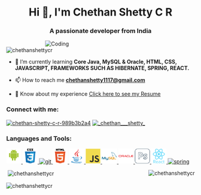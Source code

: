 <h1 align="center">Hi 👋, I'm Chethan Shetty C R</h1>
<h3 align="center">A passionate developer from India</h3>
<img align="right" alt="Coding" width="400" src="https://devtechnosys.com/insights/wp-content/uploads/2022/09/Front-End-Developers.gif">

<p align="left"> <img src="https://komarev.com/ghpvc/?username=chethanshettycr&label=Profile%20views&color=0e75b6&style=flat" alt="chethanshettycr" /> </p>

- 🌱 I’m currently learning **Core Java, MySQL & Oracle, HTML, CSS, JAVASCRIPT, FRAMEWORKS SUCH AS HIBERNATE, SPRING, REACT.**

- 📫 How to reach me **chethanshetty1117@gmail.com**
- 📄 Know about my experience [Click here to see my Resume](https://drive.google.com/file/d/1q25qr9rROcKp3yja27xqmNAPu9cnl6wl/view?usp=sharing)

<h3 align="left">Connect with me:</h3>
<p align="left">
<a href="https://www.linkedin.com/in/chethan-shetty-c-r-989b3b2a4" target="blank"><img align="center" src="https://raw.githubusercontent.com/rahuldkjain/github-profile-readme-generator/master/src/images/icons/Social/linked-in-alt.svg" alt="chethan-shetty-c-r-989b3b2a4" height="30" width="40" /></a>
<a href="https://instagram.com/_chethan___shetty_" target="blank"><img align="center" src="https://raw.githubusercontent.com/rahuldkjain/github-profile-readme-generator/master/src/images/icons/Social/instagram.svg" alt="_chethan___shetty_" height="30" width="40" /></a>
</p>

<h3 align="left">Languages and Tools:</h3>
<p align="left"> <a href="https://developer.android.com" target="_blank" rel="noreferrer"> <img src="https://raw.githubusercontent.com/devicons/devicon/master/icons/android/android-original-wordmark.svg" alt="android" width="40" height="40"/> </a> <a href="https://www.w3schools.com/css/" target="_blank" rel="noreferrer"> <img src="https://raw.githubusercontent.com/devicons/devicon/master/icons/css3/css3-original-wordmark.svg" alt="css3" width="40" height="40"/> </a> <a href="https://git-scm.com/" target="_blank" rel="noreferrer"> <img src="https://www.vectorlogo.zone/logos/git-scm/git-scm-icon.svg" alt="git" width="40" height="40"/> </a> <a href="https://www.w3.org/html/" target="_blank" rel="noreferrer"> <img src="https://raw.githubusercontent.com/devicons/devicon/master/icons/html5/html5-original-wordmark.svg" alt="html5" width="40" height="40"/> </a> <a href="https://www.java.com" target="_blank" rel="noreferrer"> <img src="https://raw.githubusercontent.com/devicons/devicon/master/icons/java/java-original.svg" alt="java" width="40" height="40"/> </a> <a href="https://developer.mozilla.org/en-US/docs/Web/JavaScript" target="_blank" rel="noreferrer"> <img src="https://raw.githubusercontent.com/devicons/devicon/master/icons/javascript/javascript-original.svg" alt="javascript" width="40" height="40"/> </a> <a href="https://www.mysql.com/" target="_blank" rel="noreferrer"> <img src="https://raw.githubusercontent.com/devicons/devicon/master/icons/mysql/mysql-original-wordmark.svg" alt="mysql" width="40" height="40"/> </a> <a href="https://www.oracle.com/" target="_blank" rel="noreferrer"> <img src="https://raw.githubusercontent.com/devicons/devicon/master/icons/oracle/oracle-original.svg" alt="oracle" width="40" height="40"/> </a> <a href="https://www.photoshop.com/en" target="_blank" rel="noreferrer"> <img src="https://raw.githubusercontent.com/devicons/devicon/master/icons/photoshop/photoshop-line.svg" alt="photoshop" width="40" height="40"/> </a> <a href="https://reactjs.org/" target="_blank" rel="noreferrer"> <img src="https://raw.githubusercontent.com/devicons/devicon/master/icons/react/react-original-wordmark.svg" alt="react" width="40" height="40"/> </a> <a href="https://spring.io/" target="_blank" rel="noreferrer"> <img src="https://www.vectorlogo.zone/logos/springio/springio-icon.svg" alt="spring" width="40" height="40"/> </a> </p>

<p><img align="right" src="https://github-readme-stats.vercel.app/api/top-langs?username=chethanshettycr&show_icons=true&theme=dark&border_radius=10&locale=en&layout=compact" alt="chethanshettycr" /></p>

<p> <img align="center" src="https://github-readme-stats.vercel.app/api?username=chethanshettycr&show_icons=true&theme=dark&border_radius=10&locale=en" alt="chethanshettycr" /></p>

<p><img align="center" src="https://github-readme-streak-stats.herokuapp.com/?user=chethanshettycr&theme=dark&border_radius=10" alt="chethanshettycr" /></p>
